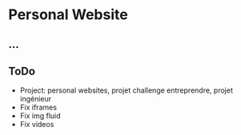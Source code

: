 # Personal Website

## ...

## ToDo
- Project: personal websites, projet challenge entreprendre, projet ingénieur
- Fix iframes
- Fix img fluid
- Fix videos